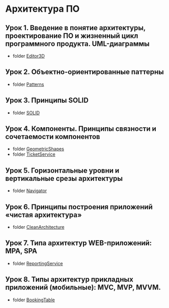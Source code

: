 # Архитектура ПО

## Урок 1. Введение в понятие архитектуры, проектирование ПО и жизненный цикл программного продукта. UML-диаграммы
* folder [Editor3D](https://github.com/Anna1606/Architecture_Software/tree/master/Editor3D)
## Урок 2. Объектно-ориентированные паттерны
* folder [Patterns](https://github.com/Anna1606/Architecture_Software/tree/master/Patterns)
## Урок 3. Принципы SOLID
* folder [SOLID](https://github.com/Anna1606/Architecture_Software/tree/master/SOLID)
## Урок 4. Компоненты. Принципы связности и сочетаемости компонентов
* folder [GeometricShapes](https://github.com/Anna1606/Architecture_Software/tree/master/GeometricShapes)
* folder [TicketService](https://github.com/Anna1606/Architecture_Software/tree/master/TicketService)
## Урок 5. Горизонтальные уровни и вертикальные срезы архитектуры
* folder [Navigator](https://github.com/Anna1606/Architecture_Software/tree/master/Navigator)
## Урок 6. Принципы построения приложений «чистая архитектура»
* folder [CleanArchitecture](https://github.com/Anna1606/Architecture_Software/tree/master/CleanArchitecture)
## Урок 7. Типа архитектур WEB-приложений: MPA, SPA
* folder [ReportingService](https://github.com/Anna1606/Architecture_Software/tree/master/ReportingService)
## Урок 8. Типы архитектур прикладных приложений (мобильные): MVC, MVP, MVVM.
* folder [BookingTable](https://github.com/Anna1606/Architecture_Software/tree/master/BookingTable)
